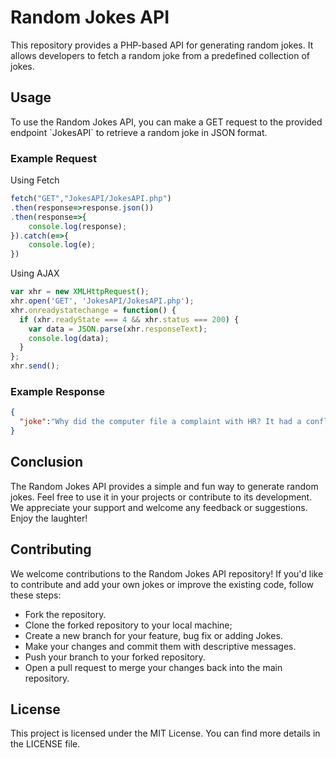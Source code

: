# Random Jokes API
</p>This repository provides a PHP-based API for generating random jokes. It allows developers to fetch a random joke from a predefined collection of jokes.</p>

## Usage

<p>To use the Random Jokes API, you can make a GET request to the provided endpoint `JokesAPI` to retrieve a random joke in JSON format.</p>

### Example Request
<p>Using Fetch</p>

```JavaScript
fetch("GET","JokesAPI/JokesAPI.php")
.then(response=>response.json())
.then(response=>{
    console.log(response);
}).catch(e=>{
    console.log(e);
})
```
<p>Using AJAX</p>

```JavaScript
var xhr = new XMLHttpRequest();
xhr.open('GET', 'JokesAPI/JokesAPI.php');
xhr.onreadystatechange = function() {
  if (xhr.readyState === 4 && xhr.status === 200) {
    var data = JSON.parse(xhr.responseText);
    console.log(data);
  }
};
xhr.send();
```

### Example Response

```json
{
  "joke":"Why did the computer file a complaint with HR? It had a conflict with its mouse."
}
```

## Conclusion

<p>The Random Jokes API provides a simple and fun way to generate random jokes. Feel free to use it in your projects or contribute to its development. We appreciate your support and welcome any feedback or suggestions. Enjoy the laughter!</p>


## Contributing
<p>We welcome contributions to the Random Jokes API repository! If you'd like to contribute and add your own jokes or improve the existing code, follow these steps:</p>

- Fork the repository.
- Clone the forked repository to your local machine;
- Create a new branch for your feature, bug fix or adding Jokes.
- Make your changes and commit them with descriptive messages.
- Push your branch to your forked repository.
- Open a pull request to merge your changes back into the main repository.

## License
<p>This project is licensed under the MIT License. You can find more details in the LICENSE file.</p>
